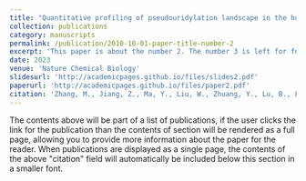 ```yaml
---
title: "Quantitative profiling of pseudouridylation landscape in the human transcriptome."
collection: publications
category: manuscripts
permalink: /publication/2010-10-01-paper-title-number-2
excerpt: 'This paper is about the number 2. The number 3 is left for future work.'
date: 2023
venue: 'Nature Chemical Biology'
slidesurl: 'http://academicpages.github.io/files/slides2.pdf'
paperurl: 'http://academicpages.github.io/files/paper2.pdf'
citation: 'Zhang, M., Jiang, Z., Ma, Y., Liu, W., Zhuang, Y., Lu, B., Li, K., Peng, J., and Yi, C. (2023). &quot;Quantitative profiling of pseudouridylation landscape in the human transcriptome.&quot; <i>Nature Chemical Biology</i>'
---
```


The contents above will be part of a list of publications, if the user clicks the link for the publication than the contents of section will be rendered as a full page, allowing you to provide more information about the paper for the reader. When publications are displayed as a single page, the contents of the above "citation" field will automatically be included below this section in a smaller font.
